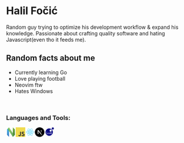 # Halil Fočić

Random guy trying to optimize his development workflow & expand his knowledge. Passionate about  crafting quality software and hating Javascript(even tho it feeds me).

## Random facts about me
 * Currently learning Go 
 * Love playing football
 * Neovim ftw
 * Hates Windows





<br />

### Languages and Tools:

<img align="left" alt="Neovim" width="26px" src="https://github.com/devicons/devicon/blob/master/icons/neovim/neovim-original.svg" />
<img align="left" alt="JavaScript" width="26px" src="https://raw.githubusercontent.com/github/explore/80688e429a7d4ef2fca1e82350fe8e3517d3494d/topics/javascript/javascript.png" />
<img align="left" alt="React" width="26px" src="https://raw.githubusercontent.com/github/explore/80688e429a7d4ef2fca1e82350fe8e3517d3494d/topics/react/react.png" />
<img align="left" alt="Next" width="26px" src="https://github.com/devicons/devicon/blob/master/icons/nextjs/nextjs-original.svg" />
<img align="left" alt="Lua" width="26px" src="https://github.com/devicons/devicon/blob/master/icons/lua/lua-original.svg" />

<br />




[instagram]: https://www.instagram.com/halil.focic/
[linkedin]: https://www.linkedin.com/in/halil-fo%C4%8Di%C4%87-a69418195/
[twitter]: https://twitter.com/HalilFocic
